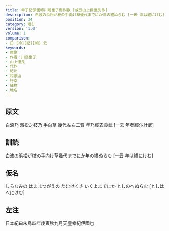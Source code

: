 ```yaml
---
title: 幸于紀伊國時川嶋皇子御作歌 [或云山上臣憶良作]
description: 白波の浜松が枝の手向け草幾代までにか年の経ぬらむ [一云 年は経にけむ]
position: 34
category: 巻1
version: '1.0'
volume: 1
comparison:
- 曰 [冷][紀][細] 云
keywords:
- 雑歌
- 作者：川島皇子
- 山上憶良
- 代作
- 紀州
- 和歌山
- 行幸
- 植物
- 地名
---
```


## 原文

白浪乃 濱松之枝乃 手向草 幾代左右二賀 年乃經去良武 [一云 年者經尓計武]

## 訓読

白波の浜松が枝の手向け草幾代までにか年の経ぬらむ [一云 年は経にけむ]

## 仮名

しらなみの はままつがえの たむけくさ いくよまでにか としのへぬらむ [としはへにけむ]

## 左注

日本紀曰朱鳥四年庚寅秋九月天皇幸紀伊國也
